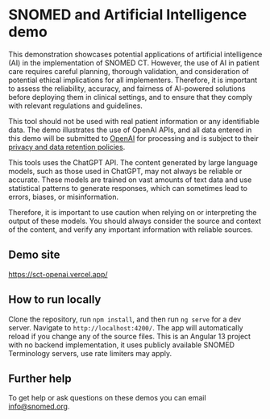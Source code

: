 # SNOMED and Artificial Intelligence demo

This demonstration showcases potential applications of artificial intelligence (AI) in the implementation of SNOMED CT. However, the use of AI in patient care requires careful planning, thorough validation, and consideration of potential ethical implications for all implementers. Therefore, it is important to assess the reliability, accuracy, and fairness of AI-powered solutions before deploying them in clinical settings, and to ensure that they comply with relevant regulations and guidelines.

This tool should not be used with real patient information or any identifiable data. The demo illustrates the use of OpenAI APIs, and all data entered in this demo will be submitted to <a href="https://openai.com/" target="_blank">OpenAI</a> for processing and is subject to their <a href="https://openai.com/policies/privacy-policy" target="_blank"> privacy and data retention policies</a>.

This tools uses the ChatGPT API. The content generated by large language models, such as those used in ChatGPT, may not always be reliable or accurate. These models are trained on vast amounts of text data and use statistical patterns to generate responses, which can sometimes lead to errors, biases, or misinformation.

Therefore, it is important to use caution when relying on or interpreting the output of these models. You should always consider the source and context of the content, and verify any important information with reliable sources.

## Demo site

https://sct-openai.vercel.app/

## How to run locally

Clone the repository, run `npm install`, and then run `ng serve` for a dev server. Navigate to `http://localhost:4200/`. The app will automatically reload if you change any of the source files. This is an Angular 13 project with no backend implementation, it uses publicly available SNOMED Terminology servers, use rate limiters may apply.

## Further help

To get help or ask questions on these demos you can email info@snomed.org.
